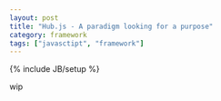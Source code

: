 ```yaml
---
layout: post
title: "Hub.js - A paradigm looking for a purpose"
category: framework
tags: ["javasctipt", "framework"]
---
```

{% include JB/setup %}

wip
